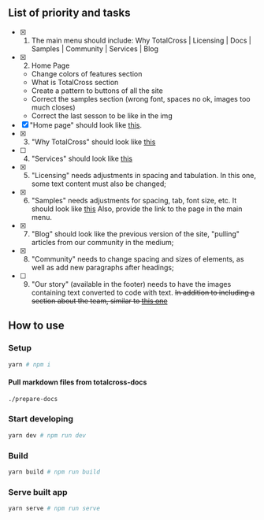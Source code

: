 ## List of priority and tasks

- [x] 1. The main menu should include: Why TotalCross | Licensing | Docs | Samples | Community | Services | Blog
- [x] 2. Home Page
  * Change colors of features section
  * What is TotalCross section
  * Create a pattern to buttons of all the site
  * Correct the samples section (wrong font, spaces no ok, images too much closes)
  * Correct the last sesson to be like in the img
- [x] "Home page" should look like [this](https://xd.adobe.com/view/9de3b797-65cc-4fba-a590-733234cc0f06-c8b0/screen/edd584c4-d8e6-4787-8096-b2ea0e61ef13/).  
- [x] 3. "Why TotalCross" should look like [this](https://xd.adobe.com/view/9de3b797-65cc-4fba-a590-733234cc0f06-c8b0/screen/e44b121b-9e7c-44ac-aba5-9b3474d1fa01/ )
- [ ] 4. "Services" should look like [this](https://xd.adobe.com/view/9de3b797-65cc-4fba-a590-733234cc0f06-c8b0/screen/ebcb356a-9d2f-4ae2-9a15-cdb6c022ac61/)
- [x] 5. "Licensing" needs adjustments in spacing and tabulation. In this one, some text content must also be changed;
- [x] 6. "Samples" needs adjustments for spacing, tab, font size, etc. It should look like [this](https://xd.adobe.com/view/9de3b797-65cc-4fba-a590-733234cc0f06-c8b0/screen/390b5e3c-76f1-4d61-87de-f97ffd41275c/) 
Also, provide the link to the page in the main menu.
- [x] 7. "Blog" should look like the previous version of the site, "pulling" articles from our community in the medium;
- [x] 8. "Community" needs to change spacing and sizes of elements, as well as add new paragraphs after headings;
- [ ] 9. "Our story" (available in the footer) needs to have the images containing text converted to code with text.
<s>In addition to including a section about the team, similar to [this one](https://xd.adobe.com/view/9de3b797-65cc-4fba-a590-733234cc0f06-c8b0/screen/f5adf52b-f8a1-4f2a-9ec3-3274e28f261e/)</s>  
 

## How to use
### Setup

```sh
yarn # npm i
```
#### Pull markdown files from totalcross-docs
```sh
./prepare-docs
```
### Start developing

```sh
yarn dev # npm run dev
```

### Build

```sh
yarn build # npm run build
```

### Serve built app

```sh
yarn serve # npm run serve
```
